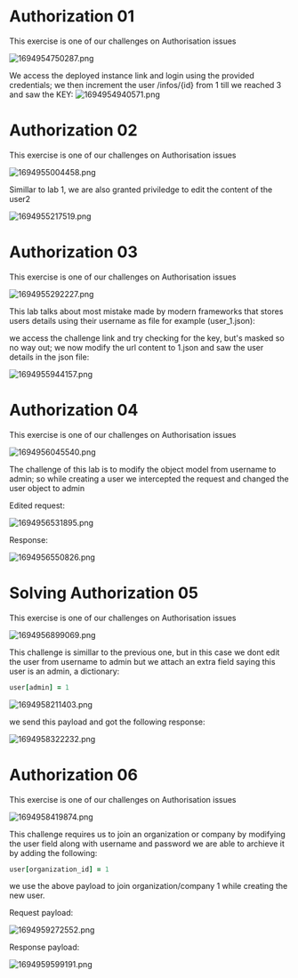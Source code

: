 # Authorization 01

This exercise is one of our challenges on Authorisation issues

![1694954750287.png](https://Cyberguru1.github.io/posts/pentesterlab/access_control/images/1694954750287.png)

We access the deployed instance link and login using the provided credentials; we then increment the user /infos/{id} from 1 till we reached 3 and saw the KEY:
![1694954940571.png](https://Cyberguru1.github.io/posts/pentesterlab/access_control/images/1694954940571.png)



# Authorization 02

This exercise is one of our challenges on Authorisation issues

![1694955004458.png](https://Cyberguru1.github.io/posts/pentesterlab/access_control/images/1694955004458.png)


Simillar to lab 1, we are also granted priviledge to edit the content of the user2

 ![1694955217519.png](https://Cyberguru1.github.io/posts/pentesterlab/access_control/images/1694955217519.png)





# Authorization 03

This exercise is one of our challenges on Authorisation issues

 ![1694955292227.png](https://Cyberguru1.github.io/posts/pentesterlab/access_control/images/1694955292227.png)

This lab talks about most mistake made by modern frameworks that stores users details using their username as file for example (user_1.json):

we access the challenge link and try checking for the key, but's masked so no way out; we now modify the url content to 1.json and saw the user details in the json file:

 ![1694955944157.png](https://Cyberguru1.github.io/posts/pentesterlab/access_control/images/1694955944157.png)





# Authorization 04

This exercise is one of our challenges on Authorisation issues

 ![1694956045540.png](https://Cyberguru1.github.io/posts/pentesterlab/access_control/images/1694956045540.png)

The challenge of this lab is to modify the object model from username to admin; so while creating a user we intercepted the request and changed the user object to admin

Edited request:

 ![1694956531895.png](https://Cyberguru1.github.io/posts/pentesterlab/access_control/images/1694956531895.png)

Response:

![1694956550826.png](https://Cyberguru1.github.io/posts/pentesterlab/access_control/images/1694956550826.png)




# Solving Authorization 05


This exercise is one of our challenges on Authorisation issues

![1694956899069.png](https://Cyberguru1.github.io/posts/pentesterlab/access_control/images/1694956899069.png)

This challenge is simillar to the previous one, but in this case we dont edit the user from username to admin but we attach an extra field saying this user is an admin, a dictionary:

```ruby
user[admin] = 1
```

![1694958211403.png](https://Cyberguru1.github.io/posts/pentesterlab/access_control/images/1694958211403.png)


we send this payload and got the following response:

 ![1694958322232.png](https://Cyberguru1.github.io/posts/pentesterlab/access_control/images/1694958322232.png)




# Authorization 06

This exercise is one of our challenges on Authorisation issues


 ![1694958419874.png](https://Cyberguru1.github.io/posts/pentesterlab/access_control/images/1694958419874.png)

This challenge requires us to join an organization or company by modifying the user field along with username and password we are able to archieve it by adding the following:

```ruby
user[organization_id] = 1
```

we use the above payload to join organization/company 1 while creating the new user.


Request payload:

![1694959272552.png](https://Cyberguru1.github.io/posts/pentesterlab/access_control/images/1694959272552.png)

Response payload:

 ![1694959599191.png](https://Cyberguru1.github.io/posts/pentesterlab/access_control/images/1694959599191.png)
